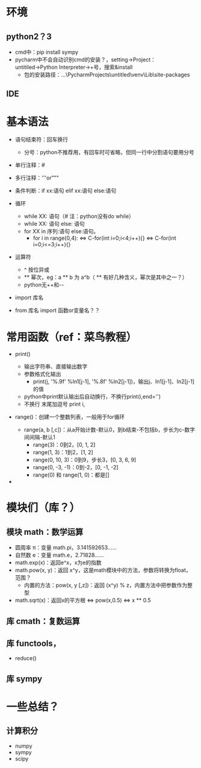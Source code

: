 # 环境
## python2？3

- cmd中：pip install sympy
- pycharm中不会自动识别cmd的安装？，setting→Project：untitiled→Python Interpreter→+号，搜索&install
  - 包的安装路径：…\PycharmProjects\untitled\venv\Lib\site-packages



## IDE


# 基本语法
- 语句结束符：回车换行
  - 分号：python不推荐用，有回车时可省略，但同一行中分割语句要用分号
- 单行注释：#
- 多行注释：'''or"""
- 条件判断：if xx:语句 elif xx:语句 else:语句
- 循环
  - while XX: 语句（# 注：python没有do while）
  - while XX: 语句 else: 语句
  - for XX in 序列:语句 else:语句。
    - for i in range(0,4): <=> C-for(int i=0;i<4;i++){} <=> C-for(int i=0;i<=3;i++){}

- 运算符
  - ^ 按位异或
  - ** 幂次，eg：a ** b 为 a^b（ ** 有好几种含义，幂次是其中之一？）
  - python无++和--

- import 库名
- from 库名 import 函数or变量名？？

# 常用函数（ref：菜鸟教程）
- print()
  - 输出字符串、直接输出数字
  - 参数格式化输出
    - print(j, '%.9f' %In1[j-1], '%.8f' %In2[j-1])，输出j、In1[j-1]、In2[j-1]的值
  - python中print默认输出后自动换行，不换行print(i,end='')
  - 不换行 末尾加逗号 print i,


- range()：创建一个整数列表，一般用于for循环
  - range(a, b [,c])：从a开始计数-默认0，到b结束-不包括b，步长为c-数字间间隔-默认1
    - range(3)：0到2，[0, 1, 2]
    - range(1, 3)：1到2，[1, 2]
    - range(0, 10, 3)：0到9，步长3，[0, 3, 6, 9]
    - range(0, -3, -1)：0到-2，[0, -1, -2]
    - range(0) 和 range(1, 0)：都是[]

- 

# 模块们（库？）
## 模块 math：数学运算
- 圆周率 π：变量 math.pi，3.141592653……
- 自然数 e：变量 math.e，2.71828……
- math.exp(x)：返回e^x，x为e的指数
- math.pow(x, y)：返回 x^y，这是math模块中的方法，参数将转换为float，范围？
  - 内置的方法：pow(x, y [,z])：返回 (x^y) % z，内置方法中把参数作为整型
- math.sqrt(x)：返回x的平方根 <=> pow(x,0.5) <=> x ** 0.5


## 库 cmath：复数运算

## 库 functools，
- reduce()

## 库 sympy

# 一些总结？
## 计算积分
- numpy
- sympy
- scipy



